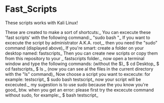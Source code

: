 # Fast_Scripts

These scripts works with Kali Linux!

These are created to make a sort of shortcuts:_
You can excecute these 'fast scripts' with the following command:_
"sudo bash <directory to script>"_
If you want to excecute the script by administrator A.K.A. root,_
then you need the "sudo" command (displayed above)_
If you're smart: create a folder on your desktop named: fastscripts_
Then you can create new scripts or copy them from this repository to your _
fastscripts folder._
now open a terminal window and type the following commands: (without the $)_
$ cd Desktop_
$ cd fastscripts_
$ ls _
(now you can see al the files in the current directory with the "ls" command)_
Now choose a script you want to excecute: for example: testscript_
$ sudo bash testscript_
now your script will be excecuted._
my sugestion is to use sudo because the you know you're good_
btw. when you get an error: please first try the excecute command without sudo, for example:_
$ bash testscript_
